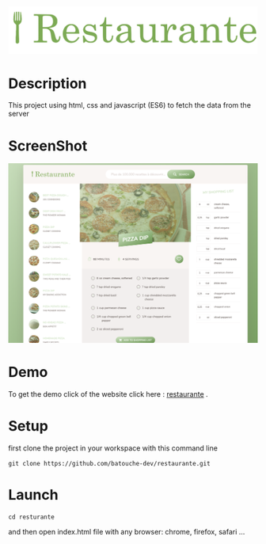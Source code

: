 ![Restaurante](./dist/img/logo.png)

# Description

This project using html, css and javascript (ES6) to fetch the data from the server

# ScreenShot

![Restaurante](./dist/img/screen-shot.png)

# Demo

To get the demo click of the website click here : [restaurante](https://batouche-dev.github.io/restaurante/) .

# Setup

first clone the project in your workspace with this command line

```
git clone https://github.com/batouche-dev/restaurante.git
```

# Launch

```
cd resturante
```

and then open index.html file with any browser: chrome, firefox, safari ...

